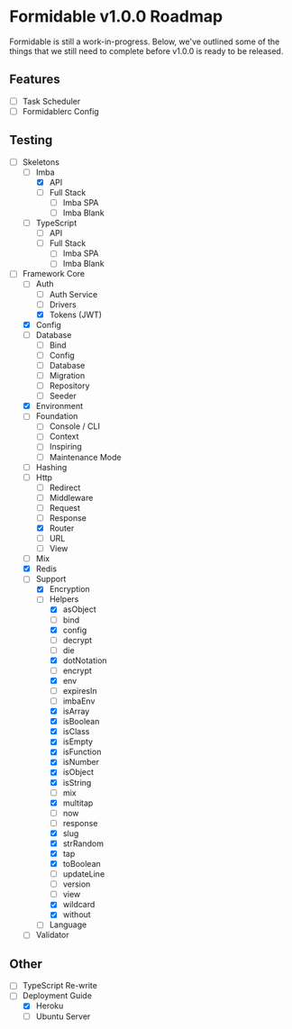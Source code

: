 # Formidable v1.0.0 Roadmap

Formidable is still a work-in-progress. Below, we've outlined some of the things that we still need to complete before v1.0.0 is ready to be released.

## Features

- [ ] Task Scheduler
- [ ] Formidablerc Config

## Testing

- [ ] Skeletons
    - [ ] Imba
        - [x] API
        - [ ] Full Stack
            - [ ] Imba SPA
            - [ ] Imba Blank
    - [ ] TypeScript
        - [ ] API
        - [ ] Full Stack
            - [ ] Imba SPA
            - [ ] Imba Blank
- [ ] Framework Core
    - [ ] Auth
        - [ ] Auth Service
        - [ ] Drivers
        - [x] Tokens (JWT)
    - [x] Config
    - [ ] Database
        - [ ] Bind
        - [ ] Config
        - [ ] Database
        - [ ] Migration
        - [ ] Repository
        - [ ] Seeder
    - [x] Environment
    - [ ] Foundation
        - [ ] Console / CLI
        - [ ] Context
        - [ ] Inspiring
        - [ ] Maintenance Mode
    - [ ] Hashing
    - [ ] Http
        - [ ] Redirect
        - [ ] Middleware
        - [ ] Request
        - [ ] Response
        - [x] Router
        - [ ] URL
        - [ ] View
    - [ ] Mix
    - [x] Redis
    - [ ] Support
        - [x] Encryption
        - [ ] Helpers
            - [x] asObject
            - [ ] bind
            - [x] config
            - [ ] decrypt
            - [ ] die
            - [x] dotNotation
            - [ ] encrypt
            - [x] env
            - [ ] expiresIn
            - [ ] imbaEnv
            - [x] isArray
            - [x] isBoolean
            - [x] isClass
            - [x] isEmpty
            - [x] isFunction
            - [x] isNumber
            - [x] isObject
            - [x] isString
            - [ ] mix
            - [x] multitap
            - [ ] now
            - [ ] response
            - [x] slug
            - [x] strRandom
            - [x] tap
            - [x] toBoolean
            - [ ] updateLine
            - [ ] version
            - [ ] view
            - [x] wildcard
            - [x] without
        - [ ] Language
    - [ ] Validator

## Other

- [ ] TypeScript Re-write
- [ ] Deployment Guide
    - [x] Heroku
    - [ ] Ubuntu Server
